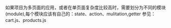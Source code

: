 如果项目为多页面的应用，或者在单页面复杂度比较高时，需要划分为不同的模块(module),每个模块应该有自己的：state、action、mulitation,getter
参见：cart.js、products.js